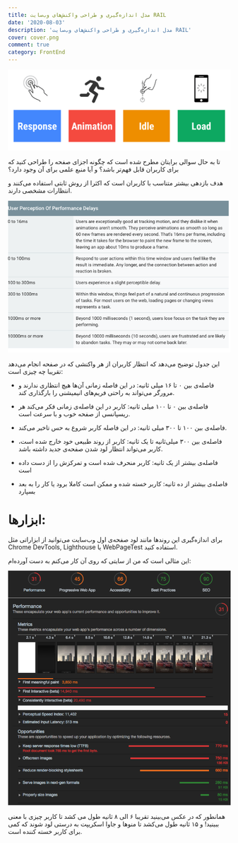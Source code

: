 ```yaml
---
title: مدل اندازه‌گیری و طراحی واکنش‌های وب‌سایت RAIL
date: '2020-08-03'
description: 'مدل اندازه‌گیری و طراحی واکنش‌های وب‌سایت RAIL'
cover: cover.png
comment: true
category: FrontEnd
---
```


![alt text](rail.png 'مدل اندازه‌گیری و طراحی واکنش‌های وب‌سایت RAIL')

تا به حال سوالی برایتان مطرح شده است که چگونه اجزای صفحه را طراحی کنید که برای کاربران قابل فهم‌تر باشد؟ و آیا منبع علمی برای آن وجود دارد؟

هدف بازدهی بیشتر متناسب با کاربران است که اکثرا از روش ثابتی استفاده می‌کنند و انتظارات مشخصی دارند.

![alt text](table.png 'مدل اندازه‌گیری و طراحی واکنش‌های وب‌سایت RAIL')

این جدول توضیح می‌دهد که انتظار کاربران از هر واکنشی که در صفحه انجام می‌دهد تقریبا چه چیزی است:

- فاصله‌ی بین ۰ تا ۱۶ میلی ثانیه:
  در این فاصله زمانی آن‌ها هیچ انتظاری ندارند و مرورگر می‌تواند به راحتی فریم‌های انیمیشنی را بارگذاری کند.

- فاصله‌ی بین ۰ تا ۱۰۰ میلی ثانیه:
  کاربر در این فاصله‌ی زمانی فکر می‌کند هر ریسپانسی از صفحه خوب و با سرعت است.

- فاصله‌ی بین ۱۰۰ تا ۳۰۰ میلی ثانیه:
  در این فاصله کاربر شروع به حس تاخیر می‌کند.

- فاصله‌ی بین ۳۰۰ میلی‌ثانیه تا یک ثانیه:
  کاربر از روند طبیعی خود خارج شده است، کاربر می‌تواند انتظار لود شدن صفحه‌ی جدید داشته باشد.

- فاصله‌ی بیشتر از یک ثانیه:
  کاربر منحرف شده است و تمرکزش را از دست داده است

- فاصله‌ی بیشتر از ده ثانیه:
  کاربر خسته شده و ممکن است کاملا برود یا کار را به بعد بسپارد

# ابزار‌ها:

برای اندازه‌گیری این روند‌ها مانند لود صفحه‌ی اول وب‌سایت می‌توانید از ابزاراتی مثل Chrome DevTools, Lighthouse یا WebPageTest استفاده کنید.

این مثالی است که من از سایتی که روی آن کار می‌کنم به دست آورده‌ام:

![alt text](performance.png 'مدل اندازه‌گیری و طراحی واکنش‌های وب‌سایت RAIL')

همانطور که در عکس می‌بینید تقریبا ۶ الی ۸ ثانیه طول می کشد تا کاربر چیزی با معنی ببینید! و ۱۵ ثانیه طول می‌کشد تا منو‌ها و جاوا اسکریپت به درستی لود شوند که کمی برای کاربر خسته کننده است.

